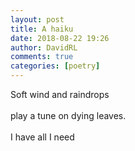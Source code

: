 ```yaml
---  
layout: post  
title: A haiku  
date: 2018-08-22 19:26  
author: DavidRL  
comments: true  
categories: [poetry]  
---  
```


Soft wind and raindrops<br />  
play a tune on dying leaves.<br />  
I have all I need  

